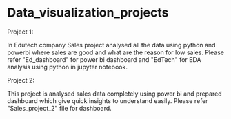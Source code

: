 # Data_visualization_projects

Project 1:

In Edutech company Sales project analysed all the data using python and powerbi where sales are good and what are the reason for low sales.
Please refer "Ed_dashboard" for power bi dashboard and "EdTech" for EDA analysis using python in jupyter notebook.

Project 2:

This project is analysed  sales data completely using power bi and prepared dashboard which give quick insights to understand easily.
Please refer "Sales_project_2" file for dashboard.

